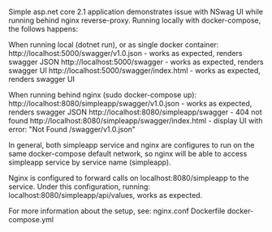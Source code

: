 Simple asp.net core 2.1 application demonstrates issue with NSwag UI while running behind nginx reverse-proxy.
Running locally with docker-compose, the follows happens:

When running local (dotnet run), or as single docker container:
http://localhost:5000/swagger/v1.0.json - works as expected, renders swagger JSON
http://localhost:5000/swagger - works as expected, renders swagger UI
http://localhost:5000/swagger/index.html - works as expected, renders swagger UI

When running behind nginx (sudo docker-compose up):
http://localhost:8080/simpleapp/swagger/v1.0.json - works as expected, renders swagger JSON
http://localhost:8080/simpleapp/swagger - 404 not found
http://localhost:8080/simpleapp/swagger/index.html - display UI with error: "Not Found /swagger/v1.0.json"

In general, both simpleapp service and nginx are configures to run on the same docker-compose default network, so nginx will be able to access simpleapp service by service name (simpleapp).

Nginx is configured to forward calls on localhost:8080/simpleapp to the service.
Under this configuration, running: localhost:8080/simpleapp/api/values, works as expected.

For more information about the setup, see:
nginx.conf
Dockerfile
docker-compose.yml


